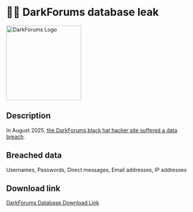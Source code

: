 # 🧑‍💻 DarkForums database leak

<img src="https://darkforums.st/images/DFnew.png" alt="DarkForums Logo" width="200" height="200">

## Description

In August 2025, <a href="https://t.me/chucky_leakbasela">the DarkForums black hat hacker site suffered a data breach</a>.

## Breached data

Usernames, Passwords, Direct messages, Email addresses, IP addresses

## Download link

[DarkForums Database Download Link](https://buzzheavier.com/z3m00qs47qiv)